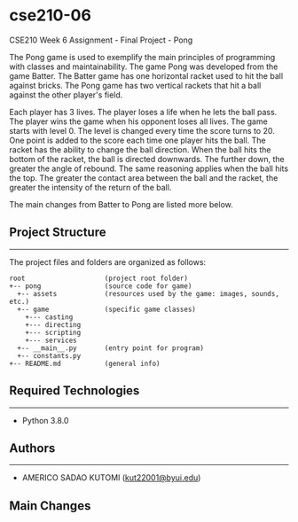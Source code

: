 # cse210-06
CSE210 Week 6 Assignment - Final Project - Pong

The Pong game is used to exemplify the main principles of programming with classes and maintainability. The game Pong was developed from the game Batter. The Batter game has one horizontal racket used to hit the ball against bricks. The Pong game has two vertical rackets that hit a ball against the other player's field. 

Each player has 3 lives. The player loses a life when he lets the ball pass. The player wins the game when his opponent loses all lives.
The game starts with level 0. The level is changed every time the score turns to 20. One point is added to the score each time one player hits the ball.
The racket has the ability to change the ball direction. When the ball hits the bottom of the racket, the ball is directed downwards. The further down, the greater the angle of rebound. The same reasoning applies when the ball hits the top.
The greater the contact area between the ball and the racket, the greater the intensity of the return of the ball.

The main changes from Batter to Pong are listed more below.

## Project Structure
---
The project files and folders are organized as follows:
```
root                    (project root folder)
+-- pong                (source code for game)
  +-- assets            (resources used by the game: images, sounds, etc.)
  +-- game              (specific game classes)
    +--- casting
    +--- directing
    +--- scripting
    +--- services
  +-- __main__.py       (entry point for program)
  +-- constants.py
+-- README.md           (general info)
```

## Required Technologies
---
* Python 3.8.0

## Authors
---
* AMERICO SADAO KUTOMI (kut22001@byui.edu)

## Main Changes
```
```

